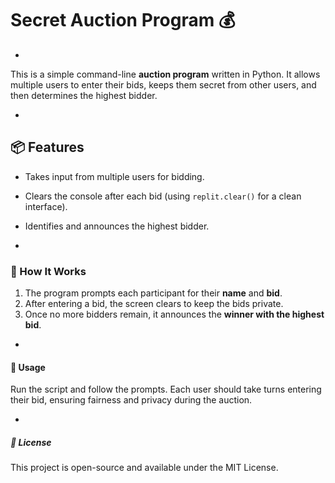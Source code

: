 # Secret Auction Program 💰

-

This is a simple command-line **auction program** written in Python. It allows multiple users to enter their bids, keeps them secret from other users, and then determines the highest bidder.

-

## 📦 Features

- Takes input from multiple users for bidding.
- Clears the console after each bid (using `replit.clear()` for a clean interface).
- Identifies and announces the highest bidder.

-

### 🚀 How It Works

1. The program prompts each participant for their **name** and **bid**.
2. After entering a bid, the screen clears to keep the bids private.
3. Once no more bidders remain, it announces the **winner with the highest bid**.

-

#### 📝 Usage

Run the script and follow the prompts. Each user should take turns entering their bid, ensuring fairness and privacy during the auction.

-

##### 📜 License
This project is open-source and available under the MIT License.

